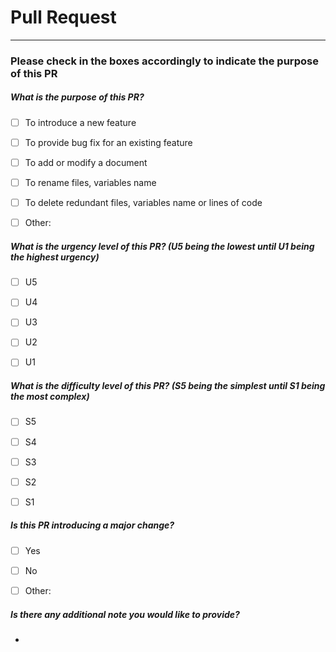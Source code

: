 # Pull Request
---
### Please check in the boxes accordingly to indicate the purpose of this PR

##### What is the purpose of this PR?
- [ ] To introduce a new feature
- [ ] To provide bug fix for an existing feature
- [ ] To add or modify a document
- [ ] To rename files, variables name
- [ ] To delete redundant files, variables name or lines of code
- [ ] Other:


##### What is the urgency level of this PR? (U5 being the lowest until U1 being the highest urgency)
- [ ] U5
- [ ] U4
- [ ] U3
- [ ] U2
- [ ] U1


##### What is the difficulty level of this PR? (S5 being the simplest until S1 being the most complex)
- [ ] S5
- [ ] S4
- [ ] S3
- [ ] S2
- [ ] S1


##### Is this PR introducing a major change?
- [ ] Yes
- [ ] No
- [ ] Other:


##### Is there any additional note you would like to provide?
-
